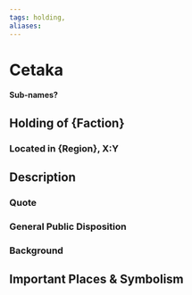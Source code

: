 ```yaml
---
tags: holding,
aliases:
---
```

# Cetaka
#### Sub-names?
## Holding of {Faction}
### Located in {Region}, X:Y
## Description
### Quote

### General Public Disposition

### Background
## Important Places & Symbolism


